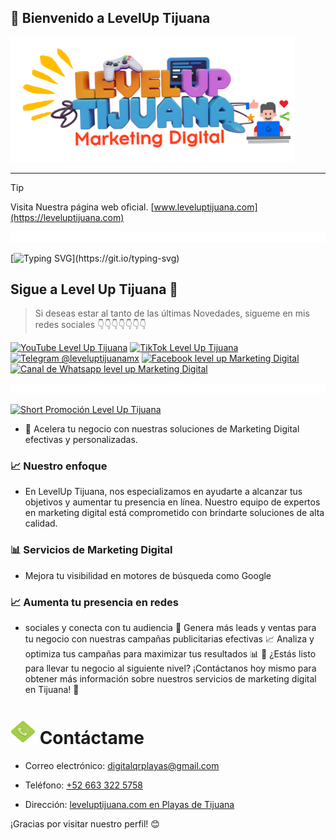 ## 👋 Bienvenido a LevelUp Tijuana
![LevelUpTijuana.com Marketing](leveluptijuana.png)
__________________
> [!TIP]
> Visita Nuestra página
> web oficial.
> [www.leveluptijuana.com](https://leveluptijuana.com)
>
![divisor levelup](https://raw.githubusercontent.com/Retired64/Retired64/main/gif/linea.gif)

[![Typing SVG](https://readme-typing-svg.demolab.com?font=Fira+Code&size=34&pause=1000&color=2397F7&width=435&lines=REDES+SOCIALES+;MARKETING+DIGITAL+;APARECER+EN+GOOGLE+;INSTAGRAM+;FACEBOOK+;WHATSAPP;TWITTER;TIKTOK;Y+M%C3%81S.)](https://git.io/typing-svg)

<h2>Sigue a Level Up Tijuana 🚀</h2>

> Si deseas estar al tanto de las últimas Novedades, sigueme en mis redes sociales 👇👇👇👇👇👇👇

<p align="left">
  <a href="https://youtube.com/@leveluptijuana"><img alt="YouTube Level Up Tijuana" src="https://img.shields.io/badge/YouTube-%23c4302b"></a>
  <a href="https://www.tiktok.com/@leveluptijuana"><img alt="TikTok Level Up Tijuana" src="https://img.shields.io/badge/TikTok-black"></a>
  <a href="https://t.me/leveluptijuanamx"><img alt="Telegram @leveluptijuanamx" src="https://img.shields.io/badge/Telegram-%23229ED9"></a>
  <a href="https://www.facebook.com/profile.php?id=61557236416080&mibextid=ZbWKwL"><img alt="Facebook level up Marketing Digital" src="https://img.shields.io/badge/Facebook-%233b5998"></a>
  <a href="https://whatsapp.com/channel/0029Vay4zdJ2ZjCqQMHbkC3e"><img alt="Canal de Whatsapp level up Marketing Digital" src="https://img.shields.io/badge/WhatsApp-green"></a>
</p>

![divisor levelup](https://raw.githubusercontent.com/Retired64/Retired64/main/gif/linea.gif)

[![Short Promoción Level Up Tijuana](https://img.youtube.com/vi/e0THuyKAjQA/hqdefault.jpg)](https://youtube.com/shorts/e0THuyKAjQA)

- 🚀 Acelera tu negocio con nuestras soluciones de Marketing Digital efectivas y personalizadas.
### 📈 Nuestro enfoque
- En LevelUp Tijuana, nos especializamos en ayudarte a alcanzar tus objetivos y aumentar tu presencia en línea. Nuestro equipo de expertos en marketing digital está comprometido con brindarte soluciones de alta calidad.
### 📊 Servicios de Marketing Digital
- Mejora tu visibilidad en motores de búsqueda como Google
### 📈 Aumenta tu presencia en redes
- sociales y conecta con tu audiencia 📱
Genera más leads y ventas para tu negocio con nuestras campañas publicitarias efectivas 📈
Analiza y optimiza tus campañas para maximizar tus resultados 📊
🤝 ¿Estás listo para llevar tu negocio al siguiente nivel?
¡Contáctanos hoy mismo para obtener más información sobre nuestros servicios de marketing digital en Tijuana! 📲
# <img src="dial-svgrepo-com.svg" alt="Contacto Correo electrónico Level up Tijuana" width="40" /> Contáctame
- Correo electrónico: [digitalqrplayas@gmail.com](mailto:digitalqrplayas@gmail.com)

- Teléfono: [+52 663 322 5758](tel:+526633225758)
- Dirección: [leveluptijuana.com en Playas de Tijuana](https://leveluptijuana.com/)

¡Gracias por visitar nuestro perfil! 😊
